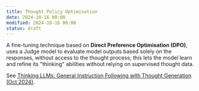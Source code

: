 ```yaml
---
title: Thought Policy Optimisation
date: 2024-10-16 00:00
modified: 2024-10-16 00:00
status: draft
---
```


A fine-tuning technique based on **Direct Preference Optimisation (DPO)**, uses a Judge model to evaluate model outputs based solely on the responses, without access to the thought process; this lets the model learn and refine its "thinking" abilities without relying on supervised thought data.

See [Thinking LLMs: General Instruction Following with Thought Generation (Oct 2024)](../reference/papers/thinking-llms-general-instruction-following-with-thought-generation.md).
